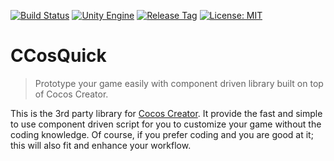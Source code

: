 [![Build Status](https://travis-ci.com/jcs090218/CCosQuick.svg?branch=master)](https://travis-ci.com/jcs090218/CCosQuick)
[![Unity Engine](https://img.shields.io/badge/Cocos%20Creator-2.1.3f1-blue.svg)](https://www.cocos.com/en/)
[![Release Tag](https://img.shields.io/github/tag/jcs090218/CCosQuick.svg?label=release)](https://github.com/jcs090218/CCosQuick/releases/latest)
[![License: MIT](https://img.shields.io/badge/License-MIT-yellow.svg)](https://opensource.org/licenses/MIT)


# CCosQuick
> Prototype your game easily with component driven library built on top of Cocos Creator.

This is the 3rd party library for [Cocos Creator](https://www.cocos.com/en/).
It provide the fast and simple to use component driven script for you to customize
your game without the coding knowledge. Of course, if you prefer coding and you 
are good at it; this will also fit and enhance your workflow.
